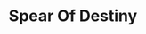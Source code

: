 ---
title: "Spear Of Destiny"
summary: "Spear of Destiny is a British rock band, founded in 1983 by singer and songwriter Kirk Brandon and bassist Stan Stammers . It has had an ever-changing line-up through the years. Formed by Kirk Brandon and Stan Stammers after the demise of '' with an original line-up that includes Chris Bell and Lascelles James for the 1983 album 'The Grapes of Wrath'. There have been many changes in the musical style and in the musicians that make up the group, with only Kirk Brandon being the constant member. Others who have been in the lineup include, Mickey Donnelly, Neil Pyzer, Alan St. Clair, Dolphin Taylor for the albums of 'One Eyed Jacks' and 'World Service'. Pete Barnacle, Steve Barnacle, Marco Perron and Volker Janssen for the album 'Outland'. The final album of the 80's \"The Price You Pay\" had Kirk Brandon in Guitar and Voices, Pete Barnacle in Drums, Volker Janssen in Keyboards and Chris Bostock in Basses. HISTORY Formed in 1983, the band's original line-up consisted of Kirk Brandon, Stan Stammers, Chris Bell and Lascelles James. In late 1983 this line-up was superseded by Dolphin Taylor on drums, Alan St Clair on guitar, John Lennard on sax and Neil Pyzer on keyboards and additional saxophone. In 1984 John Lennard was replaced by Mickey Donnelly on Saxophone. Spear of Destiny recorded one session for John Peel . \"The band played a punk-influenced form of power rock, which often had an anthemic feel.\" Their second album, One Eyed Jacks was released in 1984. It reached No. 22 in the UK Albums Chart Spear of Destiny’s reputation in the mid-1980s depended to a greater extent on their live performances. In 1985, their album, World Service reached the UK Top 20. Founder member Stan Stammers left in 1986. In the wake of the release of the fourth album, Outland and its Top 15 hit \"Never Take Me Alive\", the band began achieving some chart success and staging sell-out concerts, including a support slot to U2 at Wembley Stadium. However, ill fortune struck on the eve of the band’s appearance at the Reading Festival, as Brandon contracted Reiter disease which obliged the band to put all their plans on hold for nearly a year. Spear of Destiny have had 10 UK Singles Chart entries. Four reached the Top 50 but only one made the Top 20 - \"Never Take Me Alive\" . In addition to Brandon and Stammers, past members of the band in the 1980s included former Gillan drummer Pete Barnacle, former JoBoxers bassist Chris Bostock, former Adam and the Ants guitarist Marco Pirroni, and former Tom Robinson Band and Stiff Little Fingers drummer Dolphin Taylor. Brandon is also a member of the supergroup, Dead Men Walking. THEATRE OF HATE/SPEAR OF DESTINY Theatre of Hate was a post-punk / goth-rock band formed in Clapham, Great Britain in 1980, directed by Kirk Brandon , from the ashes of the punk band The Pack, formed in 1978 by Kirk Brandon , Simon Werner , Jonathan Werner , and Rab Fae Beith , later replaced by Jim Walker , which was characterised by a raw sound that sometimes resembles Warsaw , and they published on the Rough Trade label two singles, Brave new soldiers and King of kings, and an EP, Long live the past, which would appear after the band split, All were issued on the cd comp with The complete singles of the Pack/Theatre of Hate, released by Anagram Records in 1995, and more recently the small label Almafame released the CD Dead Ronin, containing all the songs written by Brandon and The Pack in this period, and two unpublished live videos. After their second Peel session, in August 1981, Theatre of Hate entered the studio with producer Mick Jones to record their first studio album , Westworld, released in February 1982. Shortly after the album was recorded, the new guitarist Billy Duffy joined the band, and then the drummer Luke Rendle was replaced by Nigel Preston. The album reached number 17 in the list of albums of the United Kingdom and also generated the single Top 40 Do you believe in the Westworld ?, and included other good songs, like Judgment hymn, Love is a ghost and Conqueror. In February of 1982, Theatre of Hate published another album in direct, He who dares wins: Live in Berlin, recorded in September of 1981. Billy Duffy later left the band to join Ian Astbury in Death Cult. Theatre of Hate continued for a short time before splitting up later that year, after releasing the singles The Hop and Eastworld. A second studio album, Aria of the devil, was recorded, and was not published until 1998, as well as other unpublished demos of these recordings that were released as Ten years after in 1993. Brandon took over Spear of Destiny with the Bass player Stan Stammers. The album compilation Revolution was launched after the breakup of the group, spending three weeks on the British charts, reaching the number 67. Nigel Preston joined his former bandmate Billy Duffy as a drummer for The Cult, participating in his 1984 album Dreamtime. Theatre of Hate reformed in 1991 for the Return to 8 tour, with a lineup that included the members of the original band Brandon, Stammers and Lennard, with the addition of Pete Barnacle on drums and the guitarist of Spear of Destiny / The Mission, Mark Gemini Thwaite. A live recording of the London Astoria show with this lineup, Theatre of Hate Act 4, was later released on CD by Plastic Head Records. In 1994, the group consisting of Brandon, Stammers, John McNutt and Art Smith entered the Mix-O-Lydian studios of Boonton, New Jersey, with Brad Morrision, to record a new album under the name of Theatre of Hate. Retribution was not published until the beginning of 1996 in the United States and the United Kingdom. Love is a ghost, published by Receiver Records in 1999, is a direct from the era that offers one of the best moments of his short career. Coinciding with the 25th anniversary of Westworld, Theatre of Hate was reformed on a one-week tour that culminated in the Islington Academy in April 2007. The album was reissued, with the addition of new songs. Of the original lineup, only Stammers was unavailable, due to the conflict of schedules and family commitments in the United States, where he resided, being replaced by Craig Adams, former bassist with,The Sisters of Mercy and The Mission,and briefly the Cult, joining Brandon, Guthrie, Lennard and Rendle for the meeting. In May 2012, the original Theater of Hate lineup composed by Kirk Brandon, Stan Stammers and John Lennard, augmented by Adrian Portas on guitar and Mike Kelly on drums, gathered for three concerts to commemorate the 30th anniversary of Westworld, celebrated in Bristol, London and Crewe."
slug: "spear-of-destiny"
image: "spear-of-destiny.jpg"
apple_music_artist_url: "None"
wikipedia_url: "https://en.wikipedia.org/wiki/Spear_of_Destiny_(band)"
---